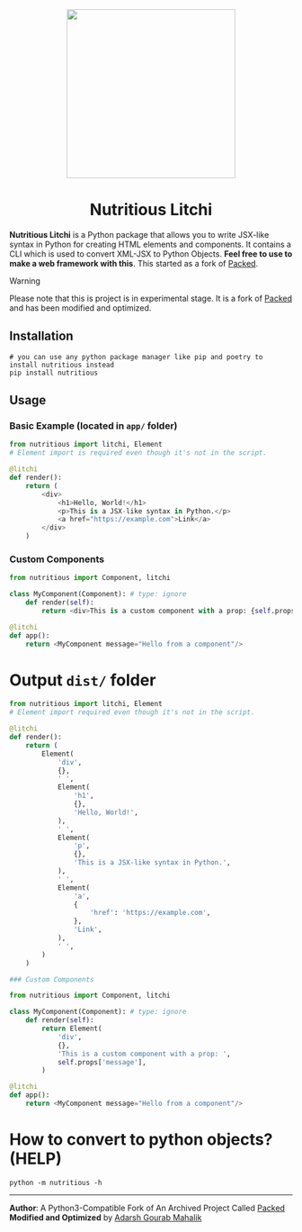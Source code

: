 <div align="center">
<img src="https://gist.githubusercontent.com/itsmeadarsh2008/2b89b1794fd67e844441273fa5dcf77b/raw/cb35ed3e3d4b3cdcf2604364152b59fb4bc0c17c/nutritious.svg" height="300">
</div>

<h1 align="center">Nutritious Litchi</h1>

**Nutritious Litchi** is a Python package that allows you to write JSX-like syntax in Python for creating HTML elements and components. It contains a CLI which is used to convert XML-JSX to Python Objects. **Feel free to use to make a web framework with this**. This started as a fork of [Packed](https://github.com/michaeljones/packed).

> [!WARNING]  
> Please note that this is project is in experimental stage. It is a fork of [Packed](https://github.com/michaeljones/packed) and has been modified and optimized.

## Installation
```
# you can use any python package manager like pip and poetry to install nutritious instead
pip install nutritious
```

## Usage

### Basic Example (located in `app/` folder)

```python
from nutritious import litchi, Element
# Element import is required even though it's not in the script.

@litchi
def render():
    return (
        <div>
            <h1>Hello, World!</h1>
            <p>This is a JSX-like syntax in Python.</p>
            <a href="https://example.com">Link</a>
        </div>
    )
```

### Custom Components

```python
from nutritious import Component, litchi

class MyComponent(Component): # type: ignore
    def render(self):
        return <div>This is a custom component with a prop: {self.props['message']}</div>

@litchi
def app():
    return <MyComponent message="Hello from a component"/>
```

# Output `dist/` folder
```python
from nutritious import litchi, Element
# Element import required even though it's not in the script.

@litchi
def render():
    return (
        Element(
            'div',
            {},
            ' ',
            Element(
                'h1',
                {},
                'Hello, World!',
            ),
            ' ',
            Element(
                'p',
                {},
                'This is a JSX-like syntax in Python.',
            ),
            ' ',
            Element(
                'a',
                {
                    'href': 'https://example.com',
                },
                'Link',
            ),
            ' ',
        )
    )

### Custom Components

from nutritious import Component, litchi

class MyComponent(Component): # type: ignore
    def render(self):
        return Element(
            'div',
            {},
            'This is a custom component with a prop: ',
            self.props['message'],
        )

@litchi
def app():
    return <MyComponent message="Hello from a component"/>
```

# How to convert to python objects? (HELP)
```
python -m nutritious -h
```
---

**Author**: A Python3-Compatible Fork of An Archived Project Called [Packed](https://github.com/michaeljones/packed) <br>
**Modified and Optimized** by [Adarsh Gourab Mahalik](https://github.com/itsmeadarsh2008)